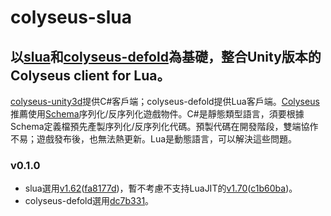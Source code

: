 # colyseus-slua

## 以[slua](https://github.com/pangweiwei/slua)和[colyseus-defold](https://github.com/colyseus/colyseus-defold)為基礎，整合Unity版本的Colyseus client for Lua。

   [colyseus-unity3d](https://github.com/colyseus/colyseus-unity3d)提供C#客戶端；colyseus-defold提供Lua客戶端。[Colyseus](https://github.com/colyseus/colyseus)推薦使用[Schema](https://docs.colyseus.io/state/schema/)序列化/反序列化遊戲物件。C#是靜態類型語言，須要根據Schema定義檔預先產製序列化/反序列化代碼。預製代碼在開發階段，雙端協作不易；遊戲發布後，也無法熱更新。Lua是動態語言，可以解決這些問題。

### v0.1.0
- slua選用[v1.62](https://github.com/pangweiwei/slua/releases/tag/1.6.2)([fa8177d](https://github.com/pangweiwei/slua/commit/fa8177d516238c46dfaa156e72139756e96bfee3))，暫不考慮不支持LuaJIT的[v1.70](https://github.com/pangweiwei/slua/releases/tag/v1.7.0)([c1b60ba](https://github.com/pangweiwei/slua/commit/c1b60bac0bf202f96cc29ca3fec6a021b7d284df))。
- colyseus-defold選用[dc7b331](https://github.com/colyseus/colyseus-defold/commit/dc7b331c70c7675df9a10403ac0ff7c050a9116b)。
